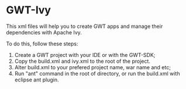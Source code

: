 # GWT-Ivy

This xml files will help you to create GWT apps and manage their dependencies with Apache Ivy.

To do this, follow these steps:

1. Create a GWT project with your IDE or with the GWT-SDK;
2. Copy the build.xml and ivy.xml to the root of the project.
3. Alter build.xml to your prefered project name, war name and etc;
4. Run "ant" command in the root of directory, or run the build.xml with eclipse ant plugin.

